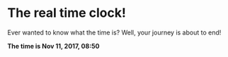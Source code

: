# The real time clock!

Ever wanted to know what the time is? Well, your journey is about to end!

**The time is Nov 11, 2017, 08:50**